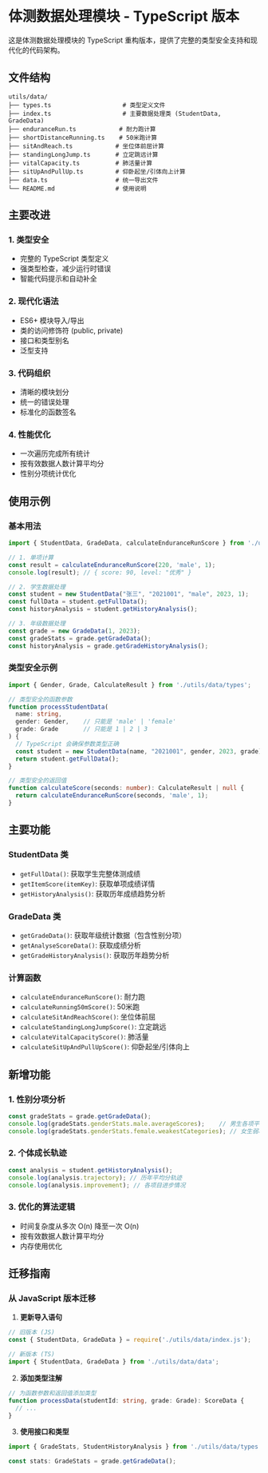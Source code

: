 # 体测数据处理模块 - TypeScript 版本

这是体测数据处理模块的 TypeScript 重构版本，提供了完整的类型安全支持和现代化的代码架构。

## 文件结构

```
utils/data/
├── types.ts                    # 类型定义文件
├── index.ts                    # 主要数据处理类 (StudentData, GradeData)
├── enduranceRun.ts            # 耐力跑计算
├── shortDistanceRunning.ts    # 50米跑计算
├── sitAndReach.ts            # 坐位体前屈计算
├── standingLongJump.ts       # 立定跳远计算
├── vitalCapacity.ts          # 肺活量计算
├── sitUpAndPullUp.ts         # 仰卧起坐/引体向上计算
├── data.ts                   # 统一导出文件
└── README.md                 # 使用说明
```

## 主要改进

### 1. **类型安全**
- 完整的 TypeScript 类型定义
- 强类型检查，减少运行时错误
- 智能代码提示和自动补全

### 2. **现代化语法**
- ES6+ 模块导入/导出
- 类的访问修饰符 (public, private)
- 接口和类型别名
- 泛型支持

### 3. **代码组织**
- 清晰的模块划分
- 统一的错误处理
- 标准化的函数签名

### 4. **性能优化**
- 一次遍历完成所有统计
- 按有效数据人数计算平均分
- 性别分项统计优化

## 使用示例

### 基本用法

```typescript
import { StudentData, GradeData, calculateEnduranceRunScore } from './utils/data/data';

// 1. 单项计算
const result = calculateEnduranceRunScore(220, 'male', 1);
console.log(result); // { score: 90, level: "优秀" }

// 2. 学生数据处理
const student = new StudentData("张三", "2021001", "male", 2023, 1);
const fullData = student.getFullData();
const historyAnalysis = student.getHistoryAnalysis();

// 3. 年级数据处理
const grade = new GradeData(1, 2023);
const gradeStats = grade.getGradeData();
const historyAnalysis = grade.getGradeHistoryAnalysis();
```

### 类型安全示例

```typescript
import { Gender, Grade, CalculateResult } from './utils/data/types';

// 类型安全的函数参数
function processStudentData(
  name: string,
  gender: Gender,    // 只能是 'male' | 'female'
  grade: Grade       // 只能是 1 | 2 | 3
) {
  // TypeScript 会确保参数类型正确
  const student = new StudentData(name, "2021001", gender, 2023, grade);
  return student.getFullData();
}

// 类型安全的返回值
function calculateScore(seconds: number): CalculateResult | null {
  return calculateEnduranceRunScore(seconds, 'male', 1);
}
```

## 主要功能

### StudentData 类
- `getFullData()`: 获取学生完整体测成绩
- `getItemScore(itemKey)`: 获取单项成绩详情
- `getHistoryAnalysis()`: 获取历年成绩趋势分析

### GradeData 类
- `getGradeData()`: 获取年级统计数据（包含性别分项）
- `getAnalyseScoreData()`: 获取成绩分析
- `getGradeHistoryAnalysis()`: 获取历年趋势分析

### 计算函数
- `calculateEnduranceRunScore()`: 耐力跑
- `calculateRunning50mScore()`: 50米跑
- `calculateSitAndReachScore()`: 坐位体前屈
- `calculateStandingLongJumpScore()`: 立定跳远
- `calculateVitalCapacityScore()`: 肺活量
- `calculateSitUpAndPullUpScore()`: 仰卧起坐/引体向上

## 新增功能

### 1. 性别分项分析
```typescript
const gradeStats = grade.getGradeData();
console.log(gradeStats.genderStats.male.averageScores);    // 男生各项平均分
console.log(gradeStats.genderStats.female.weakestCategories); // 女生弱项
```

### 2. 个体成长轨迹
```typescript
const analysis = student.getHistoryAnalysis();
console.log(analysis.trajectory); // 历年平均分轨迹
console.log(analysis.improvement); // 各项目进步情况
```

### 3. 优化的算法逻辑
- 时间复杂度从多次 O(n) 降至一次 O(n)
- 按有效数据人数计算平均分
- 内存使用优化

## 迁移指南

### 从 JavaScript 版本迁移

1. **更新导入语句**
```typescript
// 旧版本 (JS)
const { StudentData, GradeData } = require('./utils/data/index.js');

// 新版本 (TS)
import { StudentData, GradeData } from './utils/data/data';
```

2. **添加类型注解**
```typescript
// 为函数参数和返回值添加类型
function processData(studentId: string, grade: Grade): ScoreData {
  // ...
}
```

3. **使用接口和类型**
```typescript
import { GradeStats, StudentHistoryAnalysis } from './utils/data/types';

const stats: GradeStats = grade.getGradeData();
```
